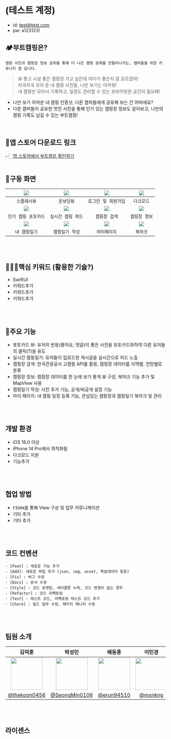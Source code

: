 # (테스트 계정)
- id: test@test.com
- pw: a123123!

## 🏕️부트캠핑은?
`캠핑 사진과 캠핑장 정보 공유를 통해 더 나은 캠핑 문화를 만들어나가는, 캠퍼들을 위한 커뮤니티 앱 입니다.` <br>

> 뷰 좋고 시설 좋은 캠핑장 가고 싶은데 어디가 좋은지 잘 모르겠어! <br>
> 차곡차곡 모아 둔 내 캠핑 사진들, 나만 보기는 아까워!<br>
> 내 캠핑만 모아서 기록하고, 일정도 관리할 수 있는 프라이빗한 공간이 필요해!<br>

- 나만 보기 아까운 내 캠핑 인증샷, 다른 캠퍼들에게 공유해 보는 건 어떠세요? <br>
- 다른 캠퍼들이 공유한 멋진 사진을 통해 인기 있는 캠핑장 정보도 알아보고, 나만의 캠핑 기록도 남길 수 있는 부트캠핑!

<br>

## 🔗앱 스토어 다운로드 링크
👉🏻[앱 스토어에서 부트캠프 확인하기](https://apps.apple.com/kr/app/%EB%B6%80%ED%8A%B8%EC%BA%A0%ED%95%91/id1672213235)
<br>
<br>

## 📱구동 화면
|<img src="https://user-images.githubusercontent.com/114223237/222382498-420efc96-fb3b-4eeb-ade8-39ccc306bb40.gif"></img>|<img src="https://user-images.githubusercontent.com/114223237/222381783-de2153bc-5b53-49b7-af76-5c2af1d321b0.gif"></img>|<img src="https://user-images.githubusercontent.com/114223237/222381623-6ee28409-21ee-4427-9c60-e1ce0e7f68dc.gif"></img>|<img src="https://user-images.githubusercontent.com/114223237/222385759-ef3a9738-31e6-4f6c-8f2c-c1cd86fe218c.gif"></img>|
|:-:|:-:|:-:|:-:|
|`스플래시뷰`|`온보딩뷰`|`로그인 및 회원가입`|`다크모드`|
|<img src="https://user-images.githubusercontent.com/114223237/222385743-e6acddcf-0ae0-4a09-a5dc-2658766bfd6c.gif"></img>|<img src="https://user-images.githubusercontent.com/114223237/222382137-6c9223de-2505-4486-a209-dfa6217d2fe6.gif"></img>|<img src="https://user-images.githubusercontent.com/114223237/222382016-757b9274-8556-4f96-88ca-d797fe76bfed.gif"></img>|<img src="https://user-images.githubusercontent.com/114223237/222381916-de59591f-1f5e-4666-b5cd-2736d8c945f5.gif"></img>|
|`인기 캠핑 포토카드`|`실시간 캠핑 피드`|`캠핑장 검색`|`캠핑장 정보`|
|<img src="https://user-images.githubusercontent.com/114223237/222383116-b7fb7fdc-cf86-438e-8119-03da92cea9e8.gif"></img>|<img src="https://user-images.githubusercontent.com/114223237/222383091-b3863957-1ddf-4579-8306-fd403ab82fb5.gif"></img>|<img src="https://user-images.githubusercontent.com/114223237/222383712-cf3d4f1a-5247-4d35-b4d3-6cd8e343ed19.gif"></img>|<img src="https://user-images.githubusercontent.com/114223237/222383656-e70ba78f-bb1e-4a04-988c-34f05be1b7f2.gif"></img>|
|`내 캠핑일기`|`캠핑일기 작성`|`마이페이지`|`북마크`|
<br>
<br>

## 🧑🏻‍💻핵심 키워드 (활용한 기술?)
- SwiftUI <br>
- 키워드추가 <br>
- 키워드추가 <br>
- 키워드추가 <br>
<br>
<br>

## 📌주요 기능
- 포토카드 뷰: 유저의 반응(좋아요, 댓글)이 좋은 사진을 포토카드화하여 다른 유저들의 클릭(?)을 유도<br>
- 실시간 캠핑일기: 유저들이 업로드한 게시글을 실시간으로 피드 노출<br>
- 캠핑장 검색: 한국관광공사 고캠핑 API를 활용, 캠핑장 데이터를 지역별, 전망별로 분류<br>
- 캠핑장 정보: 캠핑장 데이터를 한 눈에 보기 좋게 뷰 구성, 북마크 기능 추가 및 MapView 사용
- 캠핑일기 작성: 사진 추가 기능, 공개/비공개 설정 기능 <br>
- 마이 페이지: 내 캠핑 일정 등록 기능, 관심있는 캠핑장과 캠핑일기 북마크 및 관리<br>
<br>
<br>

## 개발 환경
- iOS 16.0 이상
- iPhone 14 Pro에서 최적화됨
- 다크모드 지원
- 기능추가
<br>
<br>

## 협업 방법
- `FIGMA`를 통해 View 구상 및 업무 커뮤니케이션<br>
- 기타 추가<br>
- 기타 추가<br>
<br>
<br>

## 코드 컨벤션
```
- [Feat] : 새로운 기능 추가
- [Add]: 새로운 파일 추가 (json, img, asset, 목업데이터 등등) 
- [Fix] : 버그 수정 
- [Docs] : 문서 수정 
- [Style] : 코드 포맷팅, 세미콜론 누락, 코드 변경이 없는 경우 
- [Refactor] : 코드 리펙토링 
- [Test] : 테스트 코드, 리펙토링 테스트 코드 추가 
- [Chore] : 빌드 업무 수정, 패키지 매니저 수정 
```
<br>
<br>

## 팀원 소개

|김덕훈|박성민|배동훈|이민경|이소영|차소민|
|:-:|:-:|:-:|:-:|:-:|:-:|
|<img src="https://avatars.githubusercontent.com/u/106993057?v=4" width=100>|<img src="https://avatars.githubusercontent.com/u/104570633?v=4" width=100>|<img src="https://avatars.githubusercontent.com/u/65296382?v=4" width=100>|<img src="https://avatars.githubusercontent.com/u/107797217?v=4" width=100>|<img src="https://avatars.githubusercontent.com/u/114223237?v=4" width=100>|<img src="https://avatars.githubusercontent.com/u/114223423?v=4" width=100>|
|[@thekoon0456](https://github.com/thekoon0456)|[@SeongMin0106](https://github.com/SeongMin0106)|[@erun94510](https://github.com/erun94510)|[@mxnkng](https://github.com/mxnkng)|[@Primrose1101](https://github.com/Primrose1101)|[@chasomin](https://github.com/chasomin)|
<br>
<br>

## 라이센스

